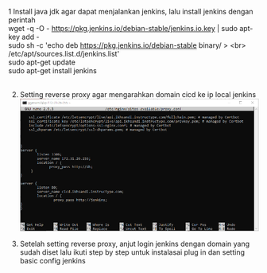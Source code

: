 1 Install java jdk agar dapat menjalankan jenkins, lalu install jenkins dengan perintah<br>
wget -q -O - https://pkg.jenkins.io/debian-stable/jenkins.io.key | sudo apt-key add - <br>
sudo sh -c 'echo deb https://pkg.jenkins.io/debian-stable binary/ > \<br>
    /etc/apt/sources.list.d/jenkins.list'<br>
sudo apt-get update<br>
sudo apt-get install jenkins<br><br>

2. Setting reverse proxy agar mengarahkan domain cicd ke ip local jenkins<br>
![1.4.png](https://github.com/GGenom3/DumbWaysDevOps/blob/main/TaskM3/Images/1.4.PNG)<br>

3. Setelah setting reverse proxy, anjut login jenkins dengan domain yang sudah diset lalu ikuti step by step untuk instalasai plug in dan setting basic config jenkins<br>
